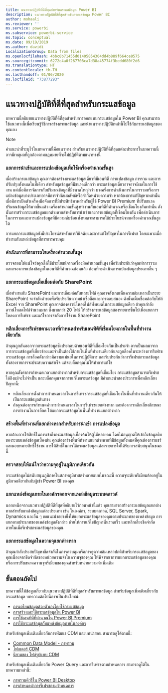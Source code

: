 ```yaml
---
title: แนวทางปฏิบัติที่ดีที่สุดสำหรับกระแสข้อมูล Power BI
description: แนวทางปฏิบัติที่ดีที่สุดสำหรับกระแสข้อมูล Power BI
author: mohaali
ms.reviewer: ''
ms.service: powerbi
ms.subservice: powerbi-service
ms.topic: conceptual
ms.date: 09/19/2019
ms.author: davidi
LocalizationGroup: Data from files
ms.openlocfilehash: 4bbc8b71455d01405854304dd4b889f664ce8575
ms.sourcegitcommit: 6272c4a0f267708ca7d38a45774f3bedd680f2d6
ms.translationtype: HT
ms.contentlocale: th-TH
ms.lasthandoff: 01/06/2020
ms.locfileid: "73877293"
---
```

# <a name="dataflows-best-practice"></a>แนวทางปฏิบัติที่ดีที่สุดสำหรับกระแสข้อมูล

บทความนี้อธิบายแนวทางปฏิบัติที่ดีที่สุดสำหรับการออกแบบกระแสข้อมูลใน Power BI คุณสามารถใช้แนวทางนี้เพื่อเรียนรู้วิธีการสร้างกระแสข้อมูล และนำแนวทางปฏิบัติเหล่านี้ไปใช้กับกระแสข้อมูลของคุณเอง

> [!NOTE]
> คำแนะนำที่ระบุไว้ในบทความนี้คือแนวทาง สำหรับแนวทางปฏิบัติที่ดีที่สุดแต่ละประการในบทความนี้ อาจมีเหตุผลที่ถูกต้องตามกฎหมายที่จะไม่ปฏิบัติตามแนวทางนี้ 
> 
> 

### <a name="split-ingestion-and-transformation-to-use-the-enhanced-compute-engine"></a>แยกการนำเข้าและการแปลงข้อมูลเพื่อใช้เครื่องคำนวณขั้นสูง

เมื่อสร้างกระแสข้อมูล คุณอาจต้องสร้างกระแสข้อมูลเดี่ยวที่มีเอนทิตี การแปลงข้อมูล การรวม และการปรับปรุงทั้งหมดในที่เดียว สำหรับชุดข้อมูลที่มีขนาดเล็กกว่า กระแสข้อมูลเดี่ยวอาจอาจมีผลในการใช้งาน แต่เมื่อมีการจัดการกับปริมาณข้อมูลที่มีขนาดใหญ่กว่า บางครั้งการดำเนินการในการรวมหรือการแปลงข้อมูลบางประเภทอาจมีการจำกัดผลลัพธ์หรือจำกัดหน่วยความจำ หากต้องการแก้ปัญหาเหล่านั้น เมื่อมีการเปิดตัวเครื่องมือจัดการที่มีประสิทธิภาพสำหรับผู้ใช้ Power BI Premium ที่ปรับขนาดปริมาณข้อมูลให้มากขึ้นแล้ว เครื่องคำนวณขั้นสูงทำงานกับเอนทิตีที่คำนวณหรือเชื่อมโยงกันเท่านั้น ดังนั้นการสร้างกระแสข้อมูลแยกต่างหากสำหรับการนำเข้าและการแสข้อมูลที่เชื่อมโยงกัน เพื่อดำเนินการในการรวมและการแปลงข้อมูลที่มีความซับซ้อนทั้งหมดจะสามารถใช้ประโยชน์จากเครื่องคำนวณขั้นสูงได้

การแยกกระแสข้อมูลยังมีประโยชน์สำหรับการวินิจฉัยและการแก้ไขปัญหาในการรีเฟรช โดยเฉพาะเมื่อทำงานกับแหล่งข้อมูลที่การการควบคุม

### <a name="perform-actions-that-can-use-the-enhanced-compute-engine"></a>ดำเนินการที่สามารถใชเครื่องคำนวณขั้นสูง

ตรวจสอบให้แน่ใจว่าคุณได้ใช้ประโยชน์จากเครื่องมือคำนวณขั้นสูง เพื่อรับประกันว่าคุณทำการรวมและกรองการแปลงข้อมูลในเอนทิตีที่คำนวณก่อนแล้ว ก่อนที่จะดำเนินการแปลงข้อมูลประเภทอื่น ๆ

### <a name="split-dataflows-when-connecting-to-sharepoint"></a>แยกกระแสข้อมูลเมื่อเชื่อมต่อกับ SharePoint

เมื่อทำงานกับ SharePoint และการเชื่อมต่อกับหลายไฟล์ คุณอาจสังเกตเห็นความล้มเหลวเป็นระยะ SharePoint จะจำกัดคำขอเพื่อรับประกันความน่าเชื่อถือและการตอบสนอง ดังนั้นเมื่อเชื่อมต่อกับไฟล์ Excel จาก SharePoint คุณอาจต้องดาวน์โหลดไฟล์ทั้งหมดในกระแสข้อมูลเดียว ถ้าคุณกำลังดาวน์โหลดไฟล์จำนวนมาก ซึ่งมากกว่า 20 ไฟล์ ให้สร้างกระแสข้อมูลสองรายการขึ้นไปเพื่อแยกการโหลดการรีเฟรช และแก้ไขการจำกัดการใช้งาน SharePoint

### <a name="avoid-scheduling-refresh-for-linked-entities-inside-the-same-workspace"></a>หลีกเลี่ยงการรีเฟรชตามเวลาที่กำหนดสำหรับเอนทิตีที่เชื่อมโยงภายในพื้นที่ทำงานเดียวกัน

ถ้าคุณถูกกันออกจากกระแสข้อมูลซึ่งประกอบด้วยเอนทิตีที่เชื่อมโยงกันเป็นประจำ อาจเป็นผลมาจากการกระแสข้อมูลที่เกี่ยวข้องและจำเป็นต้องใช้ภายในพื้นที่ทำงานเดียวกันจะถูกล็อคในระหว่างการรีเฟรชกระแสข้อมูล การล็อคดังกล่าวมีความแม่นยในการปฏิบัติการ และรับประกันว่าการรีเฟรชกระแสข้อมูลทั้งสองรายการจะประสบความสำเร็จ แต่จะบล็อกคุณไม่ให้ทำการแก้ไข 

หากคุณตั้งค่าการกำหนดเวลาแยกต่างหากสำหรับกระแสข้อมูลที่เชื่อมโยง กระแสข้อมูลสามารถรีเฟรชได้ถึงแม้จะไม่จำเป็น และบล็อกคุณจากการแก้ไขกระแสข้อมูล มีคำแนะนำสองประการเพื่อหลีกเลี่ยงปัญหานี้: 

* หลีกเลี่ยงการตั้งค่าการกำหนดเวลาในการรีเฟรชกระแสข้อมูลที่เชื่อมโยงในพื้นที่ทำงานเดียวกันให้เป็นกระแสข้อมูลต้นทาง
* ถ้าคุณต้องการกำหนดค่าการกำหนดเวลาในการรีเฟรชแยกต่างหาก และต้องการหลีกเลี่ยงลักษณะการทำงานในการล็อค ให้แยกกระแสข้อมูลในพื้นที่ทำงานแยกต่างหาก

### <a name="create-a-separate-workspace-for-ingestion-transformation"></a>สร้างพื้นที่ทำงานที่แยกต่างหากสำหรับการนำเข้า การแปลงข้อมูล

หากต้องการให้สิทธิ์ในการเข้าถึงกระแสข้อมูลเบื้องต้นให้ผู้ใช้หลายคน โดยไม่อนุญาตให้เข้าถึงข้อมูลดิบของระบบแหล่งข้อมูลเบื้องต้น คุณต้องสร้างพื้นที่ทำงานแยกต่างหากที่มีข้อมูลทั้งหมดที่คุณต้องการแชร์ และมอบหมายสิทธิ์ใช้งาน การให้สิทธิ์ในการใช้กระแสข้อมูลแต่ละรายการไม่ได้รับการสนับสนุนในขณะนี้

### <a name="ensure-capacity-is-in-the-same-region"></a>ตรวจสอบให้แน่ใจว่าความจุอยู่ในภูมิภาคเดียวกัน

กระแสข้อมูลไม่สนับสนุนภูมิภาคในสภาพภูมิศาสตร์หลายแบบในขณะนี้ ความจุระดับพรีเมียมต้องอยู่ในภูมิภาคเดียวกันกับผู้เช่า Power BI ของคุณ

### <a name="separate-on-premises-sources-from-cloud-sources"></a>แยกแหล่งข้อมูลภายในองค์กรออกจากแหล่งข้อมูลระบบคลาวด์

นอกเหนือจากแนวทางปฏิบัติที่ดีที่สุดที่อธิบายไว้ก่อนหน้านี้แล้ว คุณสามารถสร้างกระแสข้อมูลแยกต่างหากสำหรับแหล่งข้อมูลแต่ละประเภท เช่น ในองค์กร, ระบบคลาวด,์ SQL Server, Spark, Dynamics และอื่น ๆ ขอแนะนำอย่างยิ่งให้แยกกระแสข้อมูลของคุณตามประเภทของแหล่งข้อมูล การแยกตามประเภทของแหล่งข้อมูลดังกล่าว ช่วยให้การแก้ไขปัญหานั้นรวดเร็ว และหลีกเลี่ยงขีดจำกัดภายในเมื่อรีเฟรชกระแสข้อมูลของคุณ

### <a name="separate-dataflows-into-a-separate-capacity"></a>แยกกระแสข้อมูลในความจุแยกต่างหาก

ถ้าคุณกำลังประสบปัญหาขีดจำกัดในการควบคุมหรือการดูความล้มเหลวปกติสำหรับกระแสข้อมูลของคุณเนื่องจากขีดจำกัดของหน่วยความจำในความจุของคุณ ให้พิจารณาการแยกกระแสข้อมูลของคุณ หรือการปรับขนาดความจุพรีเมียมของคุณสำหรับหน่วยความจำเพิ่มเติม

## <a name="next-steps"></a>ขั้นตอนถัดไป

บทความนี้ให้ข้อมูลเกี่ยวกับแนวทางปฏิบัติที่ดีที่สุดสำหรับกระแสข้อมูล สำหรับข้อมูลเพิ่มเติมเกี่ยวกับกระแสข้อมูล บทความต่อไปนี้อาจเป็นประโยชน์:

* [การเตรียมข้อมูลด้วยตัวเองโดยใช้กระแสข้อมูล](service-dataflows-overview.md)
* [การสร้างและใช้กระแสข้อมูลใน Power BI](service-dataflows-create-use.md)
* [การใช้เอนทิตีที่คำนวณใน Power BI Premium](service-dataflows-computed-entities-premium.md)
* [การใช้กระแสข้อมูลกับแหล่งข้อมูลภายในองค์กร](service-dataflows-on-premises-gateways.md)

สำหรับข้อมูลเพิ่มเติมเกี่ยวกับการพัฒนา CDM และบทนำสอน สามารถดูได้ตามนี้:
* [Common Data Model - ภาพรวม](https://docs.microsoft.com/powerapps/common-data-model/overview)
* [โฟลเดอร์ CDM ](https://go.microsoft.com/fwlink/?linkid=2045304)
* [นิยามของ ไฟล์รูปแบบ CDM](https://go.microsoft.com/fwlink/?linkid=2045521)


สำหรับข้อมูลเพิ่มเติมเกี่ยวกับ Power Query และการรีเฟรชตามกำหนดการ สามารถดูได้ในบทความเหล่านี้:
* [ภาพรวมคิวรีใน Power BI Desktop](desktop-query-overview.md)
* [การกำหนดค่าการรีเฟรชตามกำหนดการ](refresh-scheduled-refresh.md)
